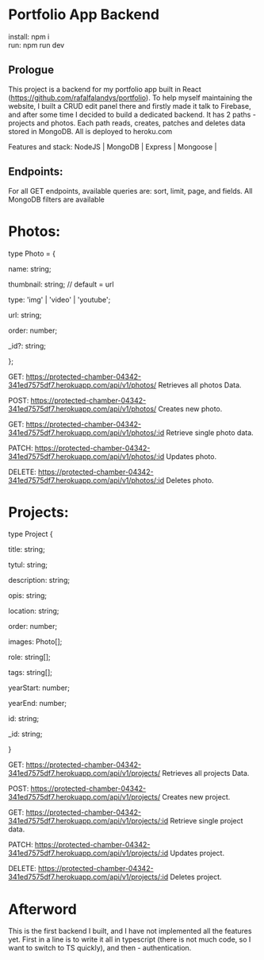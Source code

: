 # Portfolio App Backend

install: npm i  
run: npm run dev

## Prologue

This project is a backend for my portfolio app built in React (https://github.com/rafalfalandys/portfolio). To help myself maintaining the website, I built a CRUD edit panel there and firstly made it talk to Firebase, and after some time I decided to build a dedicated backend.
It has 2 paths - projects and photos. Each path reads, creates, patches and deletes data stored in MongoDB.
All is deployed to heroku.com

Features and stack:
NodeJS | MongoDB | Express | Mongoose |

## Endpoints:

For all GET endpoints, available queries are: sort, limit, page, and fields. All MongoDB filters are available

# Photos:

type Photo = {

name: string;

thumbnail: string; // default = url

type: 'img' | 'video' | 'youtube';

url: string;

order: number;

\_id?: string;

};

GET: https://protected-chamber-04342-341ed7575df7.herokuapp.com/api/v1/photos/
Retrieves all photos Data.

POST: https://protected-chamber-04342-341ed7575df7.herokuapp.com/api/v1/photos/
Creates new photo.

GET: https://protected-chamber-04342-341ed7575df7.herokuapp.com/api/v1/photos/:id
Retrieve single photo data.

PATCH: https://protected-chamber-04342-341ed7575df7.herokuapp.com/api/v1/photos/:id
Updates photo.

DELETE: https://protected-chamber-04342-341ed7575df7.herokuapp.com/api/v1/photos/:id
Deletes photo.

# Projects:

type Project {

title: string;

tytul: string;

description: string;

opis: string;

location: string;

order: number;

images: Photo[];

role: string[];

tags: string[];

yearStart: number;

yearEnd: number;

id: string;

\_id: string;

}

GET: https://protected-chamber-04342-341ed7575df7.herokuapp.com/api/v1/projects/
Retrieves all projects Data.

POST: https://protected-chamber-04342-341ed7575df7.herokuapp.com/api/v1/projects/
Creates new project.

GET: https://protected-chamber-04342-341ed7575df7.herokuapp.com/api/v1/projects/:id
Retrieve single project data.

PATCH: https://protected-chamber-04342-341ed7575df7.herokuapp.com/api/v1/projects/:id
Updates project.

DELETE: https://protected-chamber-04342-341ed7575df7.herokuapp.com/api/v1/projects/:id
Deletes project.

# Afterword

This is the first backend I built, and I have not implemented all the features yet. First in a line is to write it all in typescript (there is not much code, so I want to switch to TS quickly), and then - authentication.
